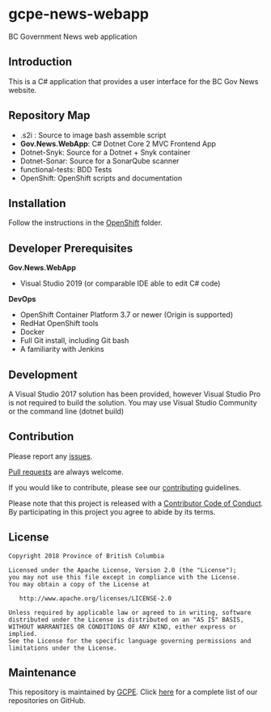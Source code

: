 # gcpe-news-webapp
BC Government News web application


Introduction
----------------
This is a C# application that provides a user interface for the BC Gov News website. 

Repository Map
--------------
- .s2i : Source to image bash assemble script
- **Gov.News.WebApp**: C# Dotnet Core 2 MVC Frontend App
- Dotnet-Snyk: Source for a Dotnet + Snyk container
- Dotnet-Sonar: Source for a SonarQube scanner
- functional-tests: BDD Tests
- OpenShift: OpenShift scripts and documentation


Installation
------------
Follow the instructions in the [OpenShift](openshift) folder.
	
Developer Prerequisites
-----------------------

**Gov.News.WebApp**
- Visual Studio 2019
(or comparable IDE able to edit C# code)


**DevOps**
- OpenShift Container Platform 3.7 or newer (Origin is supported)
- RedHat OpenShift tools
- Docker
- Full Git install, including Git bash  
- A familiarity with Jenkins

Development
-----------
A Visual Studio 2017 solution has been provided, however Visual Studio Pro is not required to build the solution.  You may use Visual Studio Community or the command line (dotnet build) 


Contribution
------------

Please report any [issues](https://github.com/bcgov/gcpe-news-webapp/issues).

[Pull requests](https://github.com/bcgov/gcpe-news-webapp/pulls) are always welcome.

If you would like to contribute, please see our [contributing](CONTRIBUTING.md) guidelines.

Please note that this project is released with a [Contributor Code of Conduct](CODE_OF_CONDUCT.md). By participating in this project you agree to abide by its terms.

License
-------

    Copyright 2018 Province of British Columbia

    Licensed under the Apache License, Version 2.0 (the "License");
    you may not use this file except in compliance with the License.
    You may obtain a copy of the License at 

       http://www.apache.org/licenses/LICENSE-2.0

    Unless required by applicable law or agreed to in writing, software
    distributed under the License is distributed on an "AS IS" BASIS,
    WITHOUT WARRANTIES OR CONDITIONS OF ANY KIND, either express or implied.
    See the License for the specific language governing permissions and
    limitations under the License.

Maintenance
-----------

This repository is maintained by [GCPE](http://www.gov.bc.ca/).
Click [here](https://github.com/orgs/bcgov/teams/gcpe/repositories) for a complete list of our repositories on GitHub.

